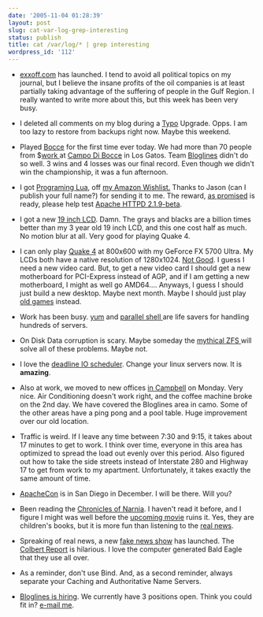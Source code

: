 ```yaml
---
date: '2005-11-04 01:28:39'
layout: post
slug: cat-var-log-grep-interesting
status: publish
title: cat /var/log/* | grep interesting
wordpress_id: '112'
---
```




  * [exxoff.com](http://www.exxoff.com) has launched.  I tend to avoid all political topics on my journal, but I believe the insane profits of the oil companies is at least partially taking advantage of the suffering of people in the Gulf Region.  I really wanted to write more about this, but this week has been very busy.


  * I deleted all comments on my blog during a [Typo](http://typo.leetsoft.com/trac/) Upgrade. Opps.   I am too lazy to restore from backups right now. Maybe this weekend.


  * Played [Bocce](http://en.wikipedia.org/wiki/Bocce) for the first time ever today.  We had more than 70 people from $[work ](http://www.ask.com)at [Campo Di Bocce](http://www.campodibocce.com/home2.html) in Los Gatos. Team [Bloglines](http://www.bloglines.com/) didn't do so well. 3 wins and 4 losses was our final record.  Even though we didn't win the championship, it was a fun afternoon.


  * I got [Programing Lua](http://www.lua.org/pil/), off [my Amazon Wishlist.](http://www.amazon.com/gp/registry/registry.html/ref=cm_wl_sortbar_v_Nor/103-3003405-7603806?%5Fencoding=UTF8&filter=all&sort=priority&type=wishlist&id=1QHCYROTY23AA&layout=standard&reveal=unpurchased&page=1) Thanks to Jason (can I publish your full name?) for sending it to me.  The reward, [as promised](http://paul.querna.org/journal/articles/2005/10/22/paying-for-betas) is ready, please help test [Apache HTTPD 2.1.9-beta](http://people.apache.org/~pquerna/dev/httpd-2.1.9/).


  * I got a new [19 inch LCD](http://paul.querna.org/journal/articles/2005/11/03/cat-var-log-grep-interesting).  Damn.  The grays and blacks are a billion times better than my 3 year old 19 inch LCD, and this one cost half as much. No motion blur at all.  Very good for playing Quake 4.


  * I can only play [Quake 4](http://quake4.ravengames.com/) at 800x600 with my GeForce FX 5700 Ultra.  My LCDs both have a native resolution of 1280x1024. [Not Good](http://www.neoseeker.com/Hardware/faqs/kb/21,50.html). I guess I need a new video card.  But, to get a new video card I should get a new motherboard for PCI-Express instead of AGP, and if I am getting a new motherboard, I might as well go AMD64.... Anyways, I guess I should just build a new desktop.  Maybe next month. Maybe I should just play [old games](http://www.gametap.com/home/how_gametap_works.jsp) instead.


  * Work has been busy.  [yum](http://linux.duke.edu/projects/yum/) and [parallel shell ](http://bleu.west.spy.net/~dustin/projects/psh.xtp)are life savers for handling hundreds of servers.


  * On Disk Data corruption is scary. Maybe someday the [mythical ZFS ](http://www.opensolaris.org/jive/message.jspa?messageID=9939#9939)will solve all of these problems. Maybe not.


  * I love the [deadline IO scheduler](http://www.wlug.org.nz/LinuxIoScheduler). Change your linux servers now. It is **amazing**.


  * Also at work, we moved to new offices [in Campbell](http://maps.google.com/maps?q=655+Campbell+Technology+Pky,+Campbell,+CA+95008&t=h&iwloc=A&hl=en) on Monday. Very nice.  Air Conditioning doesn't work right, and the coffee machine broke on the 2nd day.  We have covered the Bloglines area in camo.  Some of the other areas have a ping pong and a pool table.  Huge improvement over our old location.


  * Traffic is weird.  If I leave any time between 7:30 and 9:15, it takes about 17 minutes to get to work.  I think over time, everyone in this area has optimized to spread the load out evenly over this period.  Also figured out how to take the side streets instead of Interstate 280 and Highway 17 to get from work to my apartment. Unfortunately, it takes exactly the same amount of time.


  * [ApacheCon](http://www.apachecon.com) is in San Diego in December. I will be there. Will you?


  * Been reading the [Chronicles of Narnia](http://en.wikipedia.org/wiki/The_Chronicles_of_Narnia).  I haven't read it before, and I figure I might was well before the [upcoming movie](http://disney.go.com/disneypictures/narnia/) ruins it.  Yes, they are children's books, but it is more fun than listening to the [real news](http://www.usatoday.com/news/opinion/editorials/2005-10-26-iraq-edit_x.htm).


  * Spreaking of real news, a new [fake news show](http://www.comedycentral.com/tv_shows/thedailyshowwithjonstewart/) has launched.  The [Colbert Report](http://www.comedycentral.com/shows/the_colbert_report/index.jhtml) is hilarious.   I love the computer generated Bald Eagle that they use all over.


  * As a reminder, don't use Bind. And, as a second reminder, always separate your Caching and Authoritative Name Servers.


  * <plug>[Bloglines is hiring](http://www.askjeevescareers.com/askjeeves/jobboard/SearchPositions.asp?ShowJobID=747).</plug>  We currently have 3 positions open. Think you could fit in? [e-mail me](mailto:paul.querna@askjeeves.com).


